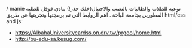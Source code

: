 / manie
توعية للطلاب والطالبات بالنصب والاحتيال(خلك حذر!) بنادي قوقل للطلبة المطورين بجامعة الباحة .
اهم الروابط التي تم برمجتها وتجربتها عن طريق html/css and js:
- https://AlbahaUniversitycardss.on.drv.tw/prgool/home.html 
- http://bu-edu-sa.kesug.com/
